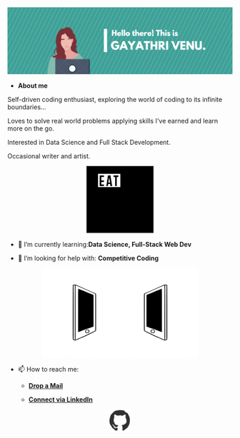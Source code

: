 

<div align="center">
<img src="https://github.com/gayathri-venu/gayathri-venu/blob/master/banner.png" alt="Gayathri Venu"/>
</div>


- **About me**

Self-driven coding enthusiast, exploring the world of coding to its infinite boundaries...

Loves to solve real world problems applying skills I've earned and learn more on the go.

Interested in Data Science and Full Stack Development. 

Occasional writer and artist.


<div align="center">
<img src="https://github.com/gayathri-venu/gayathri-venu/blob/master/giphy.webp" alt="Code" width="150" height="150" />
</div>


- 🌱 I’m currently learning:**Data Science, Full-Stack Web Dev**

- 🤔 I’m looking for help with: **Competitive Coding**


<div align="center">
<img src="https://github.com/gayathri-venu/gayathri-venu/blob/master/connected.gif" alt="Connect" width="350" height="200" />
</div>


- 📫 How to reach me: 
   
   * [**Drop a Mail**](mailto:gayathrivenu2000@gmail.com)

   * [**Connect via LinkedIn**](https://www.linkedin.com/in/gayathri-venu-67b55b183/)


<div align="center">
<img src="https://github.com/gayathri-venu/gayathri-venu/blob/master/octo.gif" alt="Octo" width="50" height="50" />
</div>






